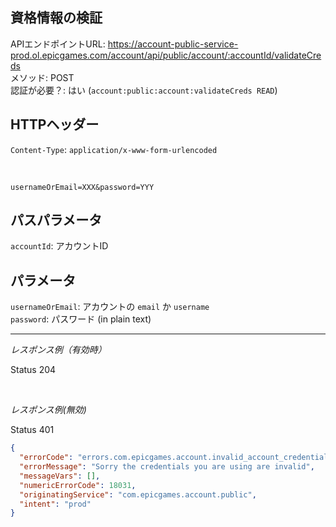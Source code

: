 ## 資格情報の検証

APIエンドポイントURL: https://account-public-service-prod.ol.epicgames.com/account/api/public/account/:accountId/validateCreds \
メソッド: POST \
認証が必要？: はい (`account:public:account:validateCreds READ`)

## HTTPヘッダー

`Content-Type`: `application/x-www-form-urlencoded`

<br/>

```
usernameOrEmail=XXX&password=YYY
```

## パスパラメータ

`accountId`: アカウントID

## パラメータ

`usernameOrEmail`: アカウントの `email` か `username`  <br/>
`password`: パスワード (in plain text)

---

_レスポンス例（有効時）_

Status 204

<br/>

_レスポンス例(無効)_

Status 401

```json
{
  "errorCode": "errors.com.epicgames.account.invalid_account_credentials",
  "errorMessage": "Sorry the credentials you are using are invalid",
  "messageVars": [],
  "numericErrorCode": 18031,
  "originatingService": "com.epicgames.account.public",
  "intent": "prod"
}
```
